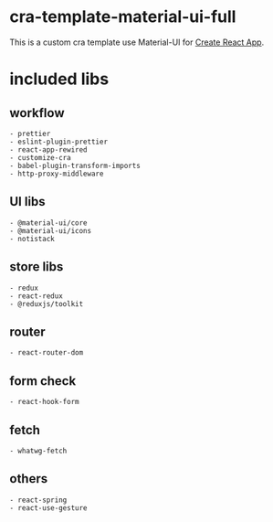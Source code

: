 # cra-template-material-ui-full

This is a custom cra template use Material-UI for [Create React App](https://github.com/facebook/create-react-app).

# included libs

## workflow

    - prettier 
    - eslint-plugin-prettier
    - react-app-rewired 
    - customize-cra
    - babel-plugin-transform-imports
    - http-proxy-middleware

## UI libs

    - @material-ui/core 
    - @material-ui/icons
    - notistack
   
## store libs

    - redux 
    - react-redux 
    - @reduxjs/toolkit

## router

    - react-router-dom

## form check

    - react-hook-form

## fetch
 
    - whatwg-fetch

## others

    - react-spring
    - react-use-gesture
